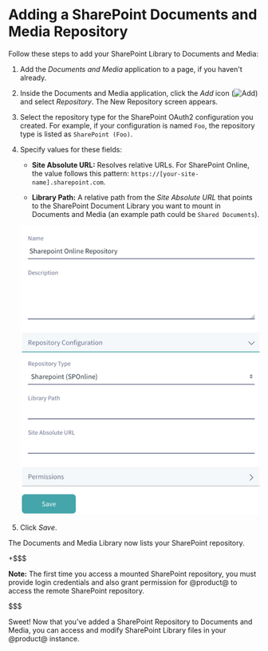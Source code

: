 # Adding a SharePoint Documents and Media Repository [](id=adding-a-sharepoint-documents-and-media-repository)

Follow these steps to add your SharePoint Library to Documents and Media:

1.  Add the *Documents and Media* application to a page, if you haven't 
    already.

2.  Inside the Documents and Media application, click the *Add* icon 
    (![Add](../../../../images-dxp/icon-portlet-add-control.png)) 
    and select *Repository*. The New Repository screen appears. 

3.  Select the repository type for the SharePoint OAuth2 configuration you 
    created. For example, if your configuration is named `Foo`, the repository 
    type is listed as `SharePoint (Foo)`. 

4.  Specify values for these fields: 

    - **Site Absolute URL:** Resolves relative URLs. For SharePoint Online, the 
    value follows this pattern: `https://[your-site-name].sharepoint.com`.

    - **Library Path:** A relative path from the *Site Absolute URL* that points 
    to the SharePoint Document Library you want to mount in Documents and Media 
    (an example path could be `Shared Documents`).
    
    ![Figure 1: The Repository Configuration form is where you specify access to the SharePoint Library you want to use.](../../../../images-dxp/sharepoint-repo-configuration-form.png)

5.  Click *Save*.

The Documents and Media Library now lists your SharePoint repository. 

+$$$

**Note:** The first time you access a mounted SharePoint repository, you must 
provide login credentials and also grant permission for @product@ to access the 
remote SharePoint repository. 

$$$

Sweet! Now that you've added a SharePoint Repository to Documents and Media,
you can access and modify SharePoint Library files in your @product@ instance. 
